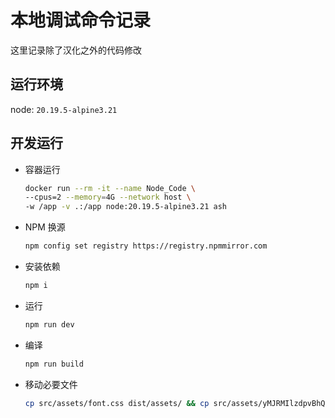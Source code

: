 # 本地调试命令记录

这里记录除了汉化之外的代码修改

## 运行环境
node: `20.19.5-alpine3.21`

## 开发运行

- 容器运行
  ```bash
  docker run --rm -it --name Node_Code \
  --cpus=2 --memory=4G --network host \
  -w /app -v .:/app node:20.19.5-alpine3.21 ash
  ```
- NPM 换源
  ```bash
  npm config set registry https://registry.npmmirror.com
  ```
- 安装依赖
  ```bash
  npm i
  ```
- 运行
  ```bash
  npm run dev
  ```
- 编译
  ```bash
  npm run build
  ```
- 移动必要文件
  ```bash
  cp src/assets/font.css dist/assets/ && cp src/assets/yMJRMIlzdpvBhQQL_Qq7dy0.woff2 dist/assets/
  ```

